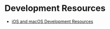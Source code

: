 # Development Resources

* [iOS and macOS Development Resources](https://github.com/seorenn/links/blob/master/iOSAndMacOS.md)
